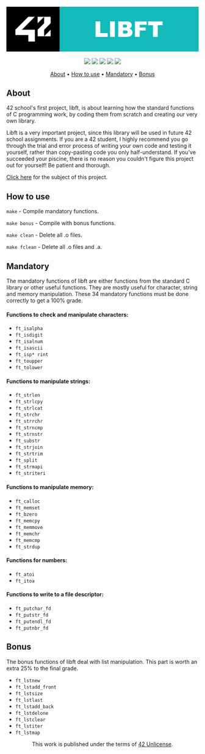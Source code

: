 <p align="center">
  <img src="https://github.com/jotavare/libft/blob/master/subject/42_libft_banner.png">
</p>

<p align="center">
	<img src="https://img.shields.io/badge/status-finished-success?color=%2312bab9&style=for-the-badge" />
	<img src="https://img.shields.io/badge/evaluated-22%20%2F%2012%20%2F%202022-success?color=%2312bab9&style=for-the-badge" />
	<img src="https://img.shields.io/badge/score-125%20%2F%20100-success?color=%2312bab9style=for-the-badge" />
	<img src="https://img.shields.io/github/languages/top/jotavare/libft?color=%2312bab9&style=for-the-badge" />
	<img src="https://img.shields.io/github/last-commit/jotavare/libft?color=%2312bab9&style=for-the-badge" />
</p>

<p align="center">
	<a href="#about">About</a> •
	<a href="#how-to-use">How to use</a> •
	<a href="#mandatory">Mandatory</a> •
	<a href="#bonus">Bonus</a>
</p>

## About
42 school's first project, libft, is about learning how the standard functions of C programming work, by coding them from scratch and creating our very own library.

Libft is a very important project, since this library will be used in future 42 school assignments. If you are a 42 student, I highly recommend you go through the trial and error process of writing your own code and testing it yourself, rather than copy-pasting code you only half-understand. If you've succeeded your piscine, there is no reason you couldn't figure this project out for yourself! Be patient and thorough.

<a href="https://github.com/jotavare/libft/blob/master/subject/en_subject_libft.pdf">Click here</a> for the subject of this project.

## How to use
``make`` - Compile mandatory functions.

``make bonus`` - Compile with bonus functions.

``make clean`` - Delete all .o files.

``make fclean`` - Delete all .o files and .a.

## Mandatory
The mandatory functions of libft are either functions from the standard C library or other useful functions. They are mostly useful for character, string and memory manipulation. These 34 mandatory functions must be done correctly to get a 100% grade.

#### Functions to check and manipulate characters:

* ``ft_isalpha``
* ``ft_isdigit``
* ``ft_isalnum``
* ``ft_isascii``
* ``ft_isp* rint``
* ``ft_toupper``
* ``ft_tolower``

#### Functions to manipulate strings:

* ``ft_strlen``
* ``ft_strlcpy``
* ``ft_strlcat``
* ``ft_strchr``
* ``ft_strrchr``
* ``ft_strncmp``
* ``ft_strnstr``
* ``ft_substr``
* ``ft_strjoin``
* ``ft_strtrim``
* ``ft_split``
* ``ft_strmapi``
* ``ft_striteri``

#### Functions to manipulate memory:

* ``ft_calloc``
* ``ft_memset``
* ``ft_bzero``
* ``ft_memcpy``
* ``ft_memmove``
* ``ft_memchr``
* ``ft_memcmp``
* ``ft_strdup``

#### Functions for numbers:

* ``ft_atoi``
* ``ft_itoa``

#### Functions to write to a file descriptor:

* ``ft_putchar_fd``
* ``ft_putstr_fd``
* ``ft_putendl_fd``
* ``ft_putnbr_fd``

## Bonus
The bonus functions of libft deal with list manipulation. This part is worth an extra 25% to the final grade.

* ``ft_lstnew``
* ``ft_lstadd_front``
* ``ft_lstsize``
* ``ft_lstlast``
* ``ft_lstadd_back``
* ``ft_lstdelone``
* ``ft_lstclear``
* ``ft_lstiter``
* ``ft_lstmap``

<p align="center">
This work is published under the terms of <a href="https://github.com/gcamerli/42unlicense">42 Unlicense</a>.
</p>
